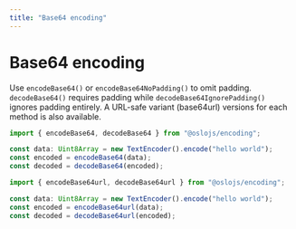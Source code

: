 ```yaml
---
title: "Base64 encoding"
---
```


# Base64 encoding

Use `encodeBase64()` or `encodeBase64NoPadding()` to omit padding. `decodeBase64()` requires padding while `decodeBase64IgnorePadding()` ignores padding entirely. A URL-safe variant (base64url) versions for each method is also available.

```ts
import { encodeBase64, decodeBase64 } from "@oslojs/encoding";

const data: Uint8Array = new TextEncoder().encode("hello world");
const encoded = encodeBase64(data);
const decoded = decodeBase64(encoded);
```

```ts
import { encodeBase64url, decodeBase64url } from "@oslojs/encoding";

const data: Uint8Array = new TextEncoder().encode("hello world");
const encoded = encodeBase64url(data);
const decoded = decodeBase64url(encoded);
```
